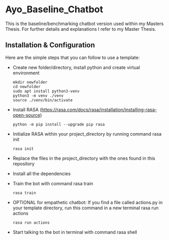 # Ayo_Baseline_Chatbot

This is the baseline/benchmarking chatbot version used within my Masters Thesis. For further details and explanations I refer to my Master Thesis.

## Installation & Configuration

Here are the simple steps that you can follow to use a template:

* Create new folder/directory, install python and create virtual environment

    ```
    mkdir newfolder
    cd newfolder
    sudo apt install python3-venv
    python3 -m venv ./venv
    source ./venv/bin/activate
    ```
    
* Install RASA (https://rasa.com/docs/rasa/installation/installing-rasa-open-source)

    ```
    python -m pip install --upgrade pip rasa
    ```
* Initialize RASA within your project_directory by running command rasa init

    ```
    rasa init
    ```
    
* Replace the files in the project_directory with the ones found in this repository
* Install all the dependencies
* Train the bot with command rasa train

    ```
    rasa train
    ```
* OPTIONAL for empathetic chatbot: If you find a file called actions.py in your template directory, run this command in a new terminal rasa run actions

    ```
    rasa run actions
    ```
* Start talking to the bot in terminal with command rasa shell

